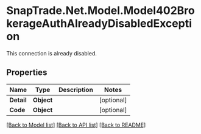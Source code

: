 # SnapTrade.Net.Model.Model402BrokerageAuthAlreadyDisabledException
This connection is already disabled.

## Properties

Name | Type | Description | Notes
------------ | ------------- | ------------- | -------------
**Detail** | **Object** |  | [optional] 
**Code** | **Object** |  | [optional] 

[[Back to Model list]](../README.md#documentation-for-models) [[Back to API list]](../README.md#documentation-for-api-endpoints) [[Back to README]](../README.md)

